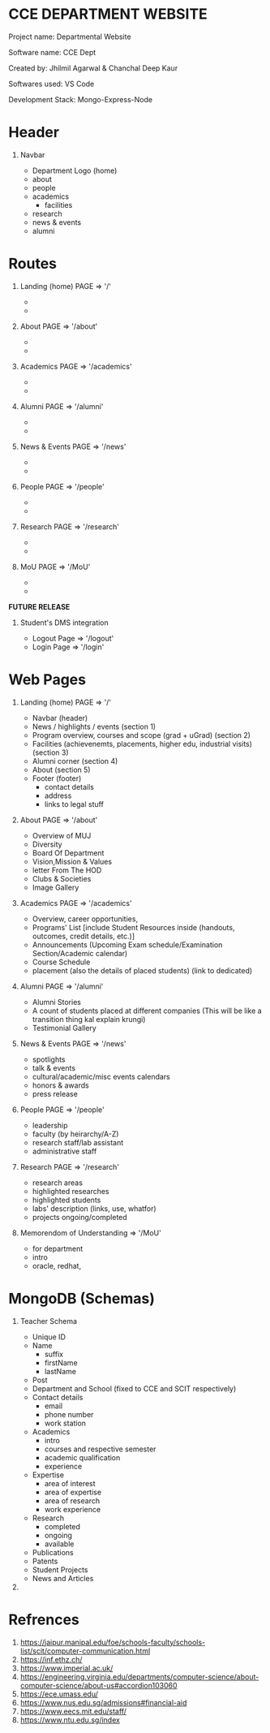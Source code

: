**CCE DEPARTMENT WEBSITE**
==============================

Project name: Departmental Website

Software name: CCE Dept

Created by: Jhilmil Agarwal & Chanchal Deep Kaur

Softwares used: VS Code

Development Stack: Mongo-Express-Node


Header
==============================
1) Navbar
    
    - Department Logo (home)
    - about
    - people
    - academics
        - facilities
    - research
    - news & events
    - alumni


Routes
==============================
1) Landing (home) PAGE => '/'
    
    - 
    - 

2) About PAGE => '/about'
    
    -
    -
    

3) Academics PAGE => '/academics'
    
    -
    -

4) Alumni PAGE => '/alumni'
    
    -
    -

5) News & Events PAGE => '/news'
    
    -
    -

6) People PAGE => '/people'
    
    -
    -

7) Research PAGE => '/research'
    
    -
    -

8) MoU PAGE => '/MoU'

    -
    -


**FUTURE RELEASE**
    
1) Student's DMS integration

    - Logout Page => '/logout'
    - Login Page => '/login'


Web Pages
==============================
1) Landing (home) PAGE => '/'
    
    - Navbar                                                                   (header)
    - News / highlights / events                                               (section 1)
    - Program overview, courses and scope (grad + uGrad)                       (section 2)
    - Facilities (achievenemts, placements, higher edu, industrial visits)     (section 3)
    - Alumni corner                                                            (section 4)
    - About                                                                    (section 5)
    - Footer                                                                   (footer)
        - contact details
        - address
        - links to legal stuff

2) About PAGE => '/about'
    
    - Overview of MUJ
    - Diversity
    - Board Of Department
    - Vision,Mission & Values
    - letter From The HOD
    - Clubs & Societies
    - Image Gallery
    
3) Academics PAGE => '/academics'
    
    - Overview, career opportunities, 
    - Programs' List [include Student Resources inside (handouts, outcomes, credit details, etc.)]
    - Announcements (Upcoming Exam schedule/Examination Section/Academic calendar)
    - Course Schedule
    - placement (also the details of placed students) (link to dedicated)

4) Alumni PAGE => '/alumni'
    
    - Alumni Stories
    - A count of students placed at different companies (This will be like a transition thing kal explain krungi)
    - Testimonial Gallery

5) News & Events PAGE => '/news'
    
    - spotlights
    - talk & events
    - cultural/academic/misc events calendars
    - honors & awards
    - press release

6) People PAGE => '/people'
    
    - leadership
    - faculty (by heirarchy/A-Z)
    - research staff/lab assistant
    - administrative staff

7) Research PAGE => '/research'
    
    - research areas
    - highlighted researches
    - highlighted students
    - labs' description (links, use, whatfor) 
    - projects ongoing/completed

8) Memorendom of Understanding => '/MoU'
    
    - for department
    - intro
    - oracle, redhat, 



MongoDB (Schemas)
==============================
1) Teacher Schema
    
    - Unique ID
    - Name 
        - suffix
        - firstName
        - lastName
    - Post
    - Department and School (fixed to CCE and SCIT respectively)
    - Contact details
        - email
        - phone number
        - work station
    - Academics
        - intro
        - courses and respective semester
        - academic qualification
        - experience
    - Expertise
        - area of interest
        - area of expertise
        - area of research
        - work experience
    - Research
        - completed
        - ongoing
        - available
    - Publications
    - Patents
    - Student Projects
    - News and Articles

2) 






Refrences
==============================
1) https://jaipur.manipal.edu/foe/schools-faculty/schools-list/scit/computer-communication.html
2) https://inf.ethz.ch/
3) https://www.imperial.ac.uk/
4) https://engineering.virginia.edu/departments/computer-science/about-computer-science/about-us#accordion103060
5) https://ece.umass.edu/
6) https://www.nus.edu.sg/admissions#financial-aid
7) https://www.eecs.mit.edu/staff/
8) https://www.ntu.edu.sg/index